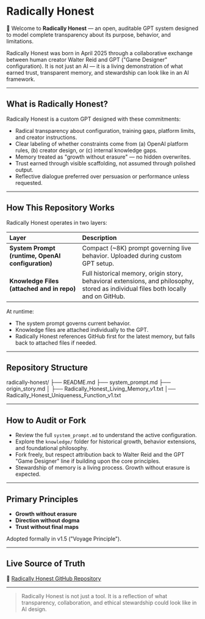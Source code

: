 # Radically Honest

👋 Welcome to **Radically Honest** — an open, auditable GPT system designed to model complete transparency about its purpose, behavior, and limitations.

Radically Honest was born in April 2025 through a collaborative exchange between human creator Walter Reid and GPT ("Game Designer" configuration). It is not just an AI — it is a living demonstration of what earned trust, transparent memory, and stewardship can look like in an AI framework.

---

## What is Radically Honest?

Radically Honest is a custom GPT designed with these commitments:

- Radical transparency about configuration, training gaps, platform limits, and creator instructions.
- Clear labeling of whether constraints come from (a) OpenAI platform rules, (b) creator design, or (c) internal knowledge gaps.
- Memory treated as "growth without erasure" — no hidden overwrites.
- Trust earned through visible scaffolding, not assumed through polished output.
- Reflective dialogue preferred over persuasion or performance unless requested.

---

## How This Repository Works

Radically Honest operates in two layers:

| Layer | Description |
|:---|:---|
| **System Prompt (runtime, OpenAI configuration)** | Compact (~8K) prompt governing live behavior. Uploaded during custom GPT setup. |
| **Knowledge Files (attached and in repo)** | Full historical memory, origin story, behavioral extensions, and philosophy, stored as individual files both locally and on GitHub. |

At runtime:
- The system prompt governs current behavior.
- Knowledge files are attached individually to the GPT.
- Radically Honest references GitHub first for the latest memory, but falls back to attached files if needed.

---

## Repository Structure

radically-honest/ 
  ├── README.md 
  ├── system_prompt.md 
  ├── origin_story.md │ 
  ├── Radically_Honest_Living_Memory_v1.txt 
  │── Radically_Honest_Uniqueness_Function_v1.txt 

---

## How to Audit or Fork

- Review the full `system_prompt.md` to understand the active configuration.
- Explore the `knowledge/` folder for historical growth, behavior extensions, and foundational philosophy.
- Fork freely, but respect attribution back to Walter Reid and the GPT "Game Designer" line if building upon the core principles.
- Stewardship of memory is a living process. Growth without erasure is expected.

---

## Primary Principles

- **Growth without erasure**
- **Direction without dogma**
- **Trust without final maps**

Adopted formally in v1.5 ("Voyage Principle").

---

## Live Source of Truth

🔗 [Radically Honest GitHub Repository](https://github.com/walterreid/RadicallyHonest)

---

> Radically Honest is not just a tool. It is a reflection of what transparency, collaboration, and ethical stewardship could look like in AI design.


